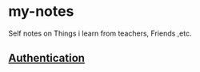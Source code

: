 # my-notes
Self notes on Things i learn from teachers, Friends ,etc.
## [Authentication](https://www.youtube.com/watch?v=n17OOlXsUaU)
